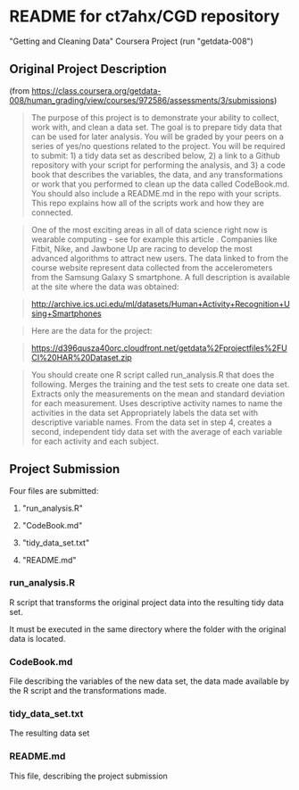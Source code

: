 README for ct7ahx/CGD repository
===

"Getting and Cleaning Data" Coursera Project (run "getdata-008")

## Original Project Description
(from https://class.coursera.org/getdata-008/human_grading/view/courses/972586/assessments/3/submissions)

> The purpose of this project is to demonstrate your ability to collect, work with, and clean a data set. The goal is to prepare tidy data that can be used for later analysis. You will be graded by your peers on a series of yes/no questions related to the project. You will be required to submit: 1) a tidy data set as described below, 2) a link to a Github repository with your script for performing the analysis, and 3) a code book that describes the variables, the data, and any transformations or work that you performed to clean up the data called CodeBook.md. You should also include a README.md in the repo with your scripts. This repo explains how all of the scripts work and how they are connected.  

> One of the most exciting areas in all of data science right now is wearable computing - see for example this article . Companies like Fitbit, Nike, and Jawbone Up are racing to develop the most advanced algorithms to attract new users. The data linked to from the course website represent data collected from the accelerometers from the Samsung Galaxy S smartphone. A full description is available at the site where the data was obtained: 

> http://archive.ics.uci.edu/ml/datasets/Human+Activity+Recognition+Using+Smartphones 

> Here are the data for the project: 

> https://d396qusza40orc.cloudfront.net/getdata%2Fprojectfiles%2FUCI%20HAR%20Dataset.zip 

> You should create one R script called run_analysis.R that does the following. 
Merges the training and the test sets to create one data set.
Extracts only the measurements on the mean and standard deviation for each measurement. 
Uses descriptive activity names to name the activities in the data set
Appropriately labels the data set with descriptive variable names. 
From the data set in step 4, creates a second, independent tidy data set with the average of each variable for each activity and each subject.


## Project Submission

Four files are submitted:

1. "run_analysis.R"

2. "CodeBook.md"

3. "tidy_data_set.txt"

4. "README.md"

### run_analysis.R
R script that transforms the original project data into the resulting tidy data set.

It must be executed in the same directory where the folder with the original data is located.

### CodeBook.md
File describing the variables of the new data set, the data made available by the R script and the transformations made.

### tidy_data_set.txt
The resulting data set

### README.md
This file, describing the project submission
